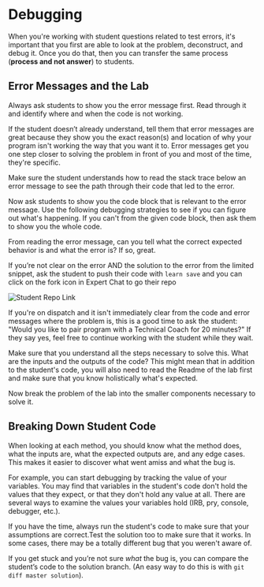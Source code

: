 # Debugging

When you're working with student questions related to test errors, it's important that you first are able to look at the problem, deconstruct, and debug it. Once you do that, then you can transfer the same process (**process and not answer**) to students.

## Error Messages and the Lab

Always ask students to show you the error message first. Read through it and identify where and when the code is not working.

If the student doesn’t already understand, tell them that error messages are great because they show you the exact reason(s) and location of why your program isn't working the way that you want it to. Error messages get you one step closer to solving the problem in front of you and most of the time, they're specific.

Make sure the student understands how to read the stack trace below an error message to see the path through their code that led to the error.

Now ask students to show you the code block that is relevant to the error message. Use the following debugging strategies to see if you can figure out what's happening. If you can't from the given code block, then ask them to show you the whole code.

From reading the error message, can you tell what the correct expected behavior is and what the error is? If so, great.

If you’re not clear on the error AND the solution to the error from the limited snippet, ask the student to push their code with `learn save` and you can click on the fork icon in Expert Chat to go their repo

![Student Repo Link](https://s3.amazonaws.com/learn-experts/student-repo-link.png)

If you're on dispatch and it isn't immediately clear from the code and error messages where the problem is, this is a good time to ask the student: "Would you like to pair program with a Technical Coach for 20 minutes?" If they say yes, feel free to continue working with the student while they wait.

Make sure that you understand all the steps necessary to solve this. What are the inputs and the outputs of the code? This might mean that in addition to the student's code, you will also need to read the Readme of the lab first and make sure that you know holistically what's expected.

Now break the problem of the lab into the smaller components necessary to solve it.

## Breaking Down Student Code

When looking at each method, you should know what the method does, what the inputs are, what the expected outputs are, and any edge cases. This makes it easier to discover what went amiss and what the bug is.

For example, you can start debugging by tracking the value of your variables. You may find that variables in the student's code don't hold the values that they expect, or that they don't hold any value at all. There are several ways to examine the values your variables hold (IRB, pry, console, debugger, etc.).

If you have the time, always run the student's code to make sure that your assumptions are correct.Test the solution too to make sure that it works. In some cases, there may be a totally different bug that you weren't aware of.

If you get stuck and you’re not sure _what_ the bug is, you can compare the student’s code to the solution branch. (An easy way to do this is with `git diff master solution`).
